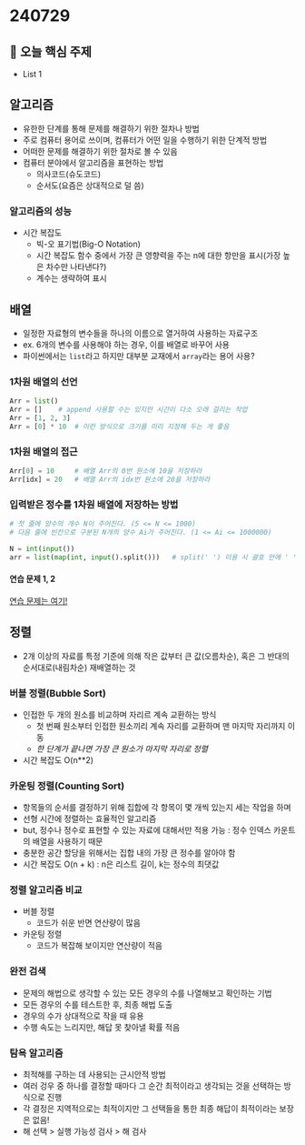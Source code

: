 # 240729

## 📌 오늘 핵심 주제
- List 1

## 알고리즘
- 유한한 단계를 통해 문제를 해결하기 위한 절차나 방법
- 주로 컴퓨터 용어로 쓰이며, 컴퓨터가 어떤 일을 수행하기 위한 단계적 방법
- 어떠한 문제를 해결하기 위한 절차로 볼 수 있음
- 컴퓨터 분야에서 알고리즘을 표현하는 방법
    - 의사코드(슈도코드)
    - 순서도(요즘은 상대적으로 덜 씀)

### 알고리즘의 성능
- 시간 복잡도
    - 빅-오 표기법(Big-O Notation)
    - 시간 복잡도 함수 중에서 가장 큰 영향력을 주는 n에 대한 항만을 표시(가장 높은 차수만 나타낸다?)
    - 계수는 생략하여 표시

## 배열
- 일정한 자료형의 변수들을 하나의 이름으로 열거하여 사용하는 자료구조
- ex. 6개의 변수를 사용해야 하는 경우, 이를 배열로 바꾸어 사용
- 파이썬에서는 `list`라고 하지만 대부분 교재에서 `array`라는 용어 사용?

### 1차원 배열의 선언
```python
Arr = list()
Arr = []    # append 사용할 수는 있지만 시간이 다소 오래 걸리는 작업
Arr = [1, 2, 3]
Arr = [0] * 10  # 이런 방식으로 크기를 미리 지정해 두는 게 좋음
```

### 1차원 배열의 접근
```python
Arr[0] = 10     # 배열 Arr의 0번 원소에 10을 저장하라
Arr[idx] = 20   # 배열 Arr의 idx번 원소에 20을 저장하라
```

### 입력받은 정수를 1차원 배열에 저장하는 방법

```python
# 첫 줄에 양수의 개수 N이 주어진다. (5 <= N <= 1000)
# 다음 줄에 빈칸으로 구분된 N개의 양수 Ai가 주어진다. (1 <= Ai <= 1000000)

N = int(input())
arr = list(map(int, input().split()))   # split(' ') 이용 시 괄호 안에 ' ' 안 쓰는 게 좋음!
```

#### 연습 문제 1, 2
[연습 문제는 여기!](https://swexpertacademy.com/main/learn/course/subjectDetail.do?courseId=AVuPDN86AAXw5UW6&subjectId=AWOVFCzaqeUDFAWg&&)

## 정렬
- 2개 이상의 자료를 특정 기준에 의해 작은 값부터 큰 값(오름차순), 혹은 그 반대의 순서대로(내림차순) 재배열하는 것

### 버블 정렬(Bubble Sort)
- 인접한 두 개의 원소를 비교하며 자리르 계속 교환하는 방식
    - 첫 번째 원소부터 인접한 원소끼리 계속 자리를 교환하며 맨 마지막 자리까지 이동
    - *한 단계가 끝나면 가장 큰 원소가 마지막 자리로 정렬*
- 시간 복잡도 O(n**2)

### 카운팅 정렬(Counting Sort)
- 항목들의 순서를 결정하기 위해 집합에 각 항목이 몇 개씩 있는지 세는 작업을 하며
- 선형 시간에 정렬하는 효율적인 알고리즘
- but, 정수나 정수로 표현할 수 있는 자료에 대해서만 적용 가능 : 정수 인덱스 카운트의 배열을 사용하기 때문
- 충분한 공간 할당을 위해서는 집합 내의 가장 큰 정수를 알아야 함
- 시간 복잡도 O(n + k) : n은 리스트 길이, k는 정수의 최댓값


### 정렬 알고리즘 비교
- 버블 정렬 
    - 코드가 쉬운 반면 연산량이 많음
- 카운팅 정렬
    - 코드가 복잡해 보이지만 연산량이 적음

### 완전 검색
- 문제의 해법으로 생각할 수 있는 모든 경우의 수를 나열해보고 확인하는 기법
- 모든 경우의 수를 테스트한 후, 최종 해법 도출
- 경우의 수가 상대적으로 작을 때 유용
- 수행 속도는 느리지만, 해답 못 찾아낼 확률 적음

### 탐욕 알고리즘
- 최적해를 구하는 데 사용되는 근시안적 방법
- 여러 겅우 중 하나를 결정할 때마다 그 순간 최적이라고 생각되는 것을 선택하는 방식으로 진행
- 각 결정은 지역적으로는 최적이지만 그 선택들을 통한 최종 해답이 최적이라는 보장은 없음!
- 해 선택 > 실행 가능성 검사 > 해 검사